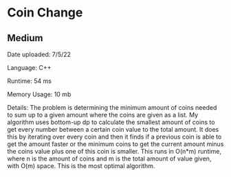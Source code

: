 
# Coin Change

## Medium

Date uploaded: 7/5/22

Language: C++

Runtime: 54 ms

Memory Usage: 10 mb

Details: The problem is determining the minimum amount of coins needed to sum up to a given amount where the coins are given as a list. My algorithm uses bottom-up dp to calculate the smallest amount of coins to get every number between a certain coin value to the total amount. It does this by iterating over every coin and then it finds if a previous coin is able to get the amount faster or the minimum coins to get the current amount minus the coins value plus one of this coin is smaller. This runs in O(n*m) runtime, where n is the amount of coins and m is the total amount of value given, with O(m) space. This is the most optimal algorithm.
